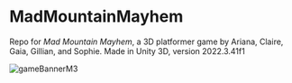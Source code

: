 # MadMountainMayhem
 Repo for _Mad Mountain Mayhem_, a 3D platformer game by Ariana, Claire, Gaia, Gillian, and Sophie. Made in Unity 3D, version 2022.3.41f1

![gameBannerM3](https://github.com/ssianen/MadMountainMayhem/blob/main/gameBannerM3.png)
